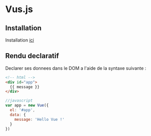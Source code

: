 # Vus.js

## Installation

Installation [ici](https://fr.vuejs.org/v2/guide/installation.html)

## Rendu declaratif

Declarer ses donnees dans le DOM a l'aide de la syntaxe suivante :

```html
<!-- html -->
<div id="app">
  {{ message }}
</div>
```

```js
//javascript
var app = new Vue({
  el: '#app',
  data: {
    message: 'Hello Vue !'
  }
})
```
